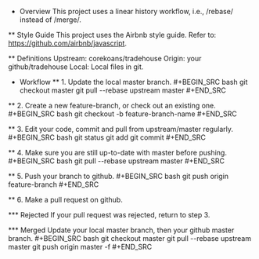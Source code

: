 * Overview
This project uses a linear history workflow, i.e., /rebase/ instead of /merge/.

** Style Guide
This project uses the Airbnb style guide. Refer to: https://github.com/airbnb/javascript.

**  Definitions
Upstream: corekoans/tradehouse
Origin: your github/tradehouse
Local: Local files in git.

* Workflow
** 1. Update the local master branch.
#+BEGIN_SRC bash
git checkout master
git pull --rebase upstream master
#+END_SRC

** 2. Create a new feature-branch, or check out an existing one.
#+BEGIN_SRC bash
git checkout -b feature-branch-name
#+END_SRC

** 3. Edit your code, commit and pull from upstream/master regularly.
#+BEGIN_SRC bash
git status
git add
git commit
#+END_SRC

** 4. Make sure you are still up-to-date with master before pushing.
#+BEGIN_SRC bash
git pull --rebase upstream master
#+END_SRC

** 5. Push your branch to github.
#+BEGIN_SRC bash
git push origin feature-branch
#+END_SRC

** 6. Make a pull request on github.

*** Rejected
If your pull request was rejected, return to step 3.

*** Merged
Update your local master branch, then your github master branch.
#+BEGIN_SRC bash
git checkout master
git pull --rebase upstream master
git push origin master -f
#+END_SRC
